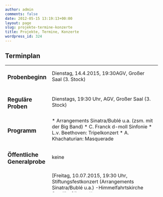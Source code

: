 ```yaml
---
author: admin
comments: false
date: 2012-05-15 13:19:13+00:00
layout: page
slug: projekte-termine-konzerte
title: Projekte, Termine, Konzerte
wordpress_id: 324
---
```


## Terminplan

<table width="845" style="height: 421px;" border="0" >
<tbody >
<tr >

<td >

### Probenbeginn
</td>

<td >Dienstag, 14.4.2015, 19:30AGV, Großer Saal (3. Stock)
</td>
</tr>
<tr >

<td >

### Reguläre Proben
</td>

<td >Dienstags, 19:30 Uhr, AGV, Großer Saal (3. Stock)
</td>
</tr>
<tr >

<td >

### Programm
</td>

<td >
  * Arrangements Sinatra/Bublé u.a. (zsm. mit der Big Band)
  * C. Franck d-moll Sinfonie
  * L.v. Beethoven: Tripelkonzert
  * A. Khachaturian: Masquerade
</td>
</tr>
<tr >

<td >

### Öffentliche Generalprobe
</td>

<td >keine
</td>
</tr>
<tr >

<td >

### Konzert
</td>

<td >[Freitag, 10.07.2015, 19:30 Uhr, Stiftungsfestkonzert (Arrangements Sinatra/Bublé u.a.) -Himmelfahrtskirche Sendling](https://www.agv-muenchen.de/event/stiftungsfestkonzert-2/?instance_id=1462)

Samstag 31.10.2015, 19:30 Herbstkonzert (Franck, Beethoven, Khachaturian) - Aula der LMU
</td>
</tr>
</tbody>
</table>
